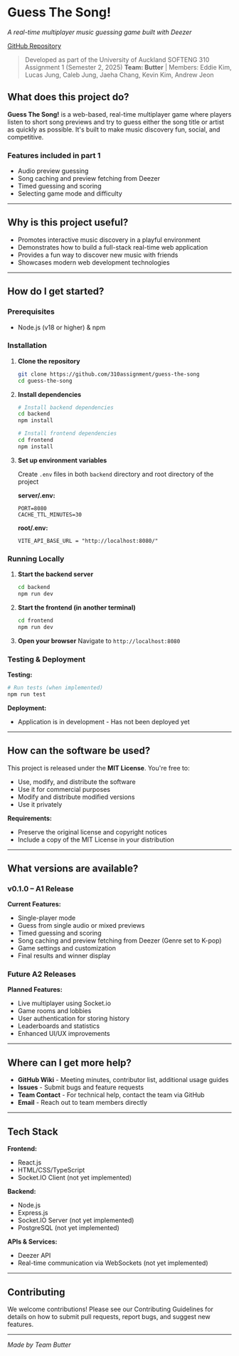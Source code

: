 # Guess The Song!

_A real-time multiplayer music guessing game built with Deezer_

[GitHub Repository](https://github.com/310assignment/guess-the-song)

> Developed as part of the University of Auckland SOFTENG 310 Assignment 1 (Semester 2, 2025)
> **Team: Butter** | Members: Eddie Kim, Lucas Jung, Caleb Jung, Jaeha Chang, Kevin Kim, Andrew Jeon

## What does this project do?

**Guess The Song!** is a web-based, real-time multiplayer game where players listen to short song previews and try to guess either the song title or artist as quickly as possible. It's built to make music discovery fun, social, and competitive.

### Features included in part 1

- Audio preview guessing
- Song caching and preview fetching from Deezer
- Timed guessing and scoring
- Selecting game mode and difficulty

---

## Why is this project useful?

- Promotes interactive music discovery in a playful environment
- Demonstrates how to build a full-stack real-time web application
- Provides a fun way to discover new music with friends
- Showcases modern web development technologies

---

## How do I get started?

### Prerequisites

- Node.js (v18 or higher) & npm

### Installation

1. **Clone the repository**

   ```bash
   git clone https://github.com/310assignment/guess-the-song
   cd guess-the-song
   ```

2. **Install dependencies**

   ```bash
   # Install backend dependencies
   cd backend
   npm install

   # Install frontend dependencies
   cd frontend
   npm install
   ```

3. **Set up environment variables**

   Create `.env` files in both `backend` directory and root directory of the project

   **server/.env:**

   ```env
   PORT=8080
   CACHE_TTL_MINUTES=30
   ```

   **root/.env:**

   ```env
   VITE_API_BASE_URL = "http://localhost:8080/"
   ```

### Running Locally

1. **Start the backend server**

   ```bash
   cd backend
   npm run dev
   ```

2. **Start the frontend (in another terminal)**

   ```bash
   cd frontend
   npm run dev
   ```

3. **Open your browser**
   Navigate to `http://localhost:8080`

### Testing & Deployment

**Testing:**

```bash
# Run tests (when implemented)
npm run test
```

**Deployment:**

- Application is in development - Has not been deployed yet

---

## How can the software be used?

This project is released under the **MIT License**. You're free to:

- Use, modify, and distribute the software
- Use it for commercial purposes
- Modify and distribute modified versions
- Use it privately

**Requirements:**

- Preserve the original license and copyright notices
- Include a copy of the MIT License in your distribution

---

## What versions are available?

### v0.1.0 – A1 Release

**Current Features:**

- Single-player mode
- Guess from single audio or mixed previews
- Timed guessing and scoring
- Song caching and preview fetching from Deezer (Genre set to K-pop)
- Game settings and customization
- Final results and winner display

### Future A2 Releases

**Planned Features:**

- Live multiplayer using Socket.io
- Game rooms and lobbies
- User authentication for storing history
- Leaderboards and statistics
- Enhanced UI/UX improvements

---

## Where can I get more help?

- **GitHub Wiki** - Meeting minutes, contributor list, additional usage guides
- **Issues** - Submit bugs and feature requests
- **Team Contact** - For technical help, contact the team via GitHub
- **Email** - Reach out to team members directly

---

## Tech Stack

**Frontend:**

- React.js
- HTML/CSS/TypeScript
- Socket.IO Client (not yet implemented)

**Backend:**

- Node.js
- Express.js
- Socket.IO Server (not yet implemented)
- PostgreSQL (not yet implemented)

**APIs & Services:**

- Deezer API
- Real-time communication via WebSockets (not yet implemented)

---

## Contributing

We welcome contributions! Please see our Contributing Guidelines for details on how to submit pull requests, report bugs, and suggest new features.

---

_Made by Team Butter_
